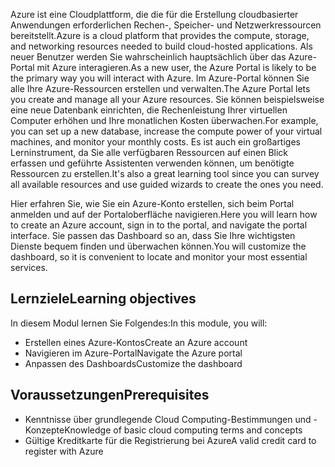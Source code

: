 <span data-ttu-id="bab82-101">Azure ist eine Cloudplattform, die die für die Erstellung cloudbasierter Anwendungen erforderlichen Rechen-, Speicher- und Netzwerkressourcen bereitstellt.</span><span class="sxs-lookup"><span data-stu-id="bab82-101">Azure is a cloud platform that provides the compute, storage, and networking resources needed to build cloud-hosted applications.</span></span> <span data-ttu-id="bab82-102">Als neuer Benutzer werden Sie wahrscheinlich hauptsächlich über das Azure-Portal mit Azure interagieren.</span><span class="sxs-lookup"><span data-stu-id="bab82-102">As a new user, the Azure Portal is likely to be the primary way you will interact with Azure.</span></span> <span data-ttu-id="bab82-103">Im Azure-Portal können Sie alle Ihre Azure-Ressourcen erstellen und verwalten.</span><span class="sxs-lookup"><span data-stu-id="bab82-103">The Azure Portal lets you create and manage all your Azure resources.</span></span> <span data-ttu-id="bab82-104">Sie können beispielsweise eine neue Datenbank einrichten, die Rechenleistung Ihrer virtuellen Computer erhöhen und Ihre monatlichen Kosten überwachen.</span><span class="sxs-lookup"><span data-stu-id="bab82-104">For example, you can set up a new database, increase the compute power of your virtual machines, and monitor your monthly costs.</span></span> <span data-ttu-id="bab82-105">Es ist auch ein großartiges Lerninstrument, da Sie alle verfügbaren Ressourcen auf einen Blick erfassen und geführte Assistenten verwenden können, um benötigte Ressourcen zu erstellen.</span><span class="sxs-lookup"><span data-stu-id="bab82-105">It's also a great learning tool since you can survey all available resources and use guided wizards to create the ones you need.</span></span>

<span data-ttu-id="bab82-106">Hier erfahren Sie, wie Sie ein Azure-Konto erstellen, sich beim Portal anmelden und auf der Portaloberfläche navigieren.</span><span class="sxs-lookup"><span data-stu-id="bab82-106">Here you will learn how to create an Azure account, sign in to the portal, and navigate the portal interface.</span></span> <span data-ttu-id="bab82-107">Sie passen das Dashboard so an, dass Sie Ihre wichtigsten Dienste bequem finden und überwachen können.</span><span class="sxs-lookup"><span data-stu-id="bab82-107">You will customize the dashboard, so it is convenient to locate and monitor your most essential services.</span></span>

## <a name="learning-objectives"></a><span data-ttu-id="bab82-108">Lernziele</span><span class="sxs-lookup"><span data-stu-id="bab82-108">Learning objectives</span></span>

<span data-ttu-id="bab82-109">In diesem Modul lernen Sie Folgendes:</span><span class="sxs-lookup"><span data-stu-id="bab82-109">In this module, you will:</span></span>

- <span data-ttu-id="bab82-110">Erstellen eines Azure-Kontos</span><span class="sxs-lookup"><span data-stu-id="bab82-110">Create an Azure account</span></span>
- <span data-ttu-id="bab82-111">Navigieren im Azure-Portal</span><span class="sxs-lookup"><span data-stu-id="bab82-111">Navigate the Azure portal</span></span>
- <span data-ttu-id="bab82-112">Anpassen des Dashboards</span><span class="sxs-lookup"><span data-stu-id="bab82-112">Customize the dashboard</span></span>

## <a name="prerequisites"></a><span data-ttu-id="bab82-113">Voraussetzungen</span><span class="sxs-lookup"><span data-stu-id="bab82-113">Prerequisites</span></span>

- <span data-ttu-id="bab82-114">Kenntnisse über grundlegende Cloud Computing-Bestimmungen und -Konzepte</span><span class="sxs-lookup"><span data-stu-id="bab82-114">Knowledge of basic cloud computing terms and concepts</span></span>
- <span data-ttu-id="bab82-115">Gültige Kreditkarte für die Registrierung bei Azure</span><span class="sxs-lookup"><span data-stu-id="bab82-115">A valid credit card to register with Azure</span></span>